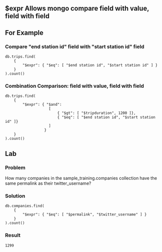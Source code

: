 ## $expr Allows mongo compare field with value, field with field

## For Example

### Compare "end station id" field with "start station id" field

    db.trips.find(
        {
            "$expr": { "$eq": [ "$end station id", "$start station id" ] }
        }
    ).count()

### Combination Comparison: field with value, field with field
    db.trips.find(
        { 
            "$expr": { "$and": 
                        [ 
                            { "$gt": [ "$tripduration", 1200 ]},
                            { "$eq": [ "$end station id", "$start station id" ]}
                        ]
                      }
        }
    ).count()

## Lab

### Problem
How many companies in the sample_training.companies collection have the same permalink as their twitter_username?

### Solution
    db.companies.find(
        {
            "$expr": { "$eq": [ "$permalink", "$twitter_username" ] }
        }
    ).count()

### Result
    1299